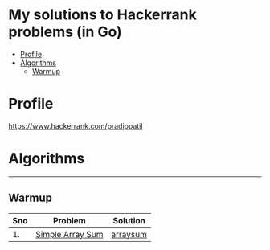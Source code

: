 My solutions to Hackerrank problems (in Go)
===



<!-- TOC -->

- [Profile](#profile)
- [Algorithms](#algorithms)
    - [Warmup](#warmup)

<!-- /TOC -->
# Profile
https://www.hackerrank.com/pradippatil

# Algorithms 
---

## Warmup

Sno | Problem | Solution
---------|----------|---------
 1. | [Simple Array Sum](https://www.hackerrank.com/challenges/simple-array-sum)|[arraysum](algorithms/arraysum/main.go) 